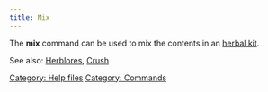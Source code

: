 ```yaml
---
title: Mix
---
```


The **mix** command can be used to mix the contents in an [herbal
kit](herbal_kit "wikilink").

See also: [Herblores](Herblores "wikilink"), [Crush](Crush "wikilink")

[Category: Help files](Category:_Help_files "wikilink") [Category:
Commands](Category:_Commands "wikilink")